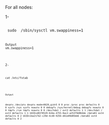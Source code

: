 
For all nodes:
<br/>


1-
<br/>

<code>
 sudo  /sbin/sysctl vm.swappiness=1
<code/>
<br/>
Output
vm.swappiness=1
<br/>

2-
<br/>

<code> 
cat /etc/fstab
<code/>
<br/>


Output

devpts  /dev/pts          devpts  mode=0620,gid=5 0 0
proc    /proc             proc    defaults        0 0
sysfs   /sys              sysfs   noauto          0 0
debugfs /sys/kernel/debug debugfs noauto          0 0
tmpfs   /run              tmpfs   noauto          0 0
/dev/hda1 / ext3 defaults 1  1
/dev/hda1 / ext3 defaults 1 1
UUID=d8370529-62da-4755-8ac2-a253f9d864de /data01 ext4    defaults        0       2
UUID=1ba217b2-c29d-4c48-9256-d61e09d85bb6 /data02 ext4    defaults        0       2
<br/>
